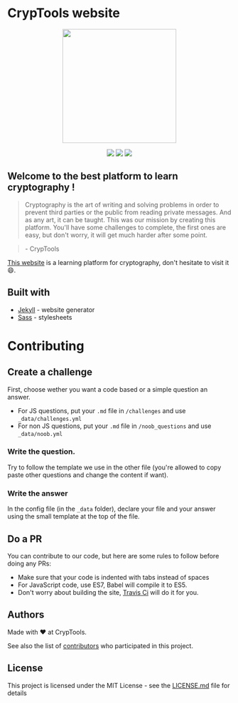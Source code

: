 # CrypTools website

<p align="center">
    <img height="256" src="https://cdn.rawgit.com/CrypTools/cryptools.github.io/733c86d5/img/Logo.png">
</p>
<p align="center">
    <img src="https://img.shields.io/github/license/Cryptools/learn.svg">
    <img src="https://img.shields.io/github/contributors/Cryptools/learn.svg">
	<img src="https://travis-ci.org/CrypTools/learn.svg?branch=master">
</p>

## Welcome to the best platform to learn cryptography !

> Cryptography is the art of writing and solving problems in order to prevent third parties or the public from reading private messages. And as any art, it can be taught. This was our mission by creating this platform. You'll have some challenges to complete, the first ones are easy, but don't worry, it will get much harder after some point.

> \- CrypTools

[This website](https://cryptools.github.io/learn) is a learning platform for cryptography, don't hesitate to visit it 😄.
## Built with

- [Jekyll](https://jekyllrb.com) - website generator
- [Sass](https://sass-lang.com) - stylesheets


# Contributing
## Create a challenge
First, choose wether you want a code based or a simple question an answer.
- For JS questions, put your `.md` file in `/challenges` and use `_data/challenges.yml`
- For non JS questions, put your `.md` file in `/noob_questions` and use `_data/noob.yml`

### Write the question.
Try to follow the template we use in the other file (you're allowed to copy paste other questions and change the content if want).

### Write the answer
In the config file (in the `_data` folder), declare your file and your answer using the small template at the top of the file.

## Do a PR
You can contribute to our code, but here are some rules to follow before doing any PRs:
- Make sure that your code is indented with tabs instead of spaces
- For JavaScript code, use ES7, Babel will compile it to ES5.
- Don't worry about building the site, [Travis Ci](https://travis-ci.org/CrypTools/learn) will do it for you.


## Authors

Made with ❤️ at CrypTools.

See also the list of [contributors](https://github.com/CrypTools/learn/contributors) who participated in this project.

## License

This project is licensed under the MIT License - see the [LICENSE.md](LICENSE.md) file for details
